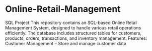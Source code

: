 # Online-Retail-Management
SQL Project This repository contains an SQL-based Online Retail Management System, designed to handle various retail operations efficiently. The database includes structured tables for customers, products, orders, transactions, and inventory management.  Features: Customer Management – Store and manage customer data
